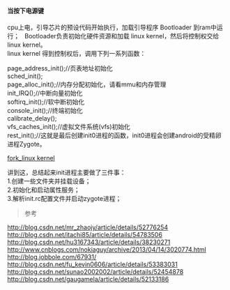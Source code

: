 #### 当按下电源键  

cpu上电，引导芯片的预设代码开始执行，加载引导程序 Bootloader 到ram中运行；  
Bootloader负责初始化硬件资源和加载 linux kernel，然后将控制权交给 linux kernel。    
linux kernel 得到控制权后，调用下列一系列函数：  

page_address_init();//页表地址初始化   
sched_init();   
page_alloc_init();//内存分配初始化，请看mmu和内存管理   
init_IRQ();//中断向量初始化   
softirq_init();//软中断初始化   
console_init();//终端初始化   
calibrate_delay();   
vfs_caches_init();//虚拟文件系统(vfs)初始化   
rest_init();//这就是最后创建init0进程的函数，init0进程会创建android的受精卵进程Zygote。  

[fork_linux kernel](../ImageFiles/launcher_001.png)  

讲到这，总结起来init进程主要做了三件事：   
1.创建一些文件夹并挂载设备；   
2.初始化和启动属性服务；   
3.解析init.rc配置文件并启动zygote进程；  


> 参考 

http://blog.csdn.net/mr_zhaojy/article/details/52776254    
http://blog.csdn.net/itachi85/article/details/54783506     
http://blog.csdn.net/hu3167343/article/details/38230271  
http://www.cnblogs.com/nokiaguy/archive/2013/04/14/3020774.html  
http://blog.jobbole.com/67931/  
http://blog.csdn.net/fu_kevin0606/article/details/53383031  
http://blog.csdn.net/sunao2002002/article/details/52454878  
http://blog.csdn.net/gaugamela/article/details/52133186  


 

